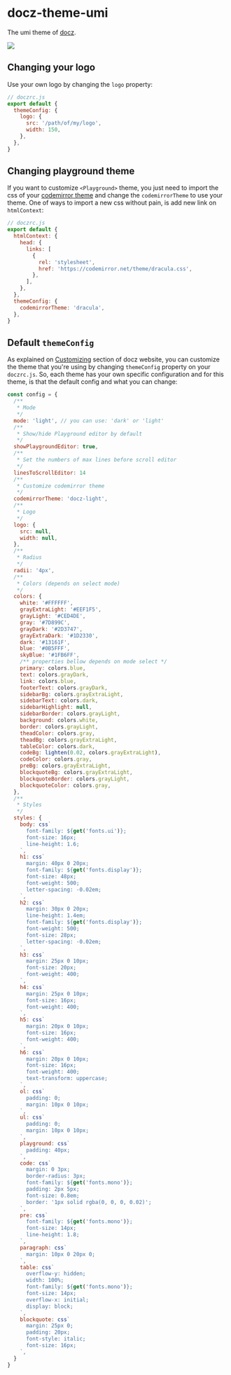 # docz-theme-umi

The umi theme of [docz](https://docz.site).

![](http://ww4.sinaimg.cn/large/006tNc79ly1g3yhyfm6rij31610u0neu.jpg)

## Changing your logo

Use your own logo by changing the `logo` property:

```js
// doczrc.js
export default {
  themeConfig: {
    logo: {
      src: '/path/of/my/logo',
      width: 150,
    },
  },
}
```

## Changing playground theme

If you want to customize `<Playground>` theme, you just need to import the css of your [codemirror theme](https://codemirror.net/theme/) and change the `codemirrorTheme` to use your theme. One of ways to import a new css without pain, is add new link on `htmlContext`:

```js
// doczrc.js
export default {
  htmlContext: {
    head: {
      links: [
        {
          rel: 'stylesheet',
          href: 'https://codemirror.net/theme/dracula.css',
        },
      ],
    },
  },
  themeConfig: {
    codemirrorTheme: 'dracula',
  },
}
```

## Default `themeConfig`

As explained on [Customizing](https://www.docz.site/introduction/customizing) section of docz website, you can customize the theme that you're using by changing `themeConfig` property on your `doczrc.js`. So, each theme has your own specific configuration and for this theme, is that the default config and what you can change:

```js
const config = {
  /**
   * Mode
   */
  mode: 'light', // you can use: 'dark' or 'light'
  /**
   * Show/hide Playground editor by default
   */
  showPlaygroundEditor: true,
  /**
   * Set the numbers of max lines before scroll editor
   */
  linesToScrollEditor: 14
  /**
   * Customize codemirror theme
   */
  codemirrorTheme: 'docz-light',
  /**
   * Logo
   */
  logo: {
    src: null,
    width: null,
  },
  /**
   * Radius
   */
  radii: '4px',
  /**
   * Colors (depends on select mode)
   */
  colors: {
    white: '#FFFFFF',
    grayExtraLight: '#EEF1F5',
    grayLight: '#CED4DE',
    gray: '#7D899C',
    grayDark: '#2D3747',
    grayExtraDark: '#1D2330',
    dark: '#13161F',
    blue: '#0B5FFF',
    skyBlue: '#1FB6FF',
    /** properties bellow depends on mode select */
    primary: colors.blue,
    text: colors.grayDark,
    link: colors.blue,
    footerText: colors.grayDark,
    sidebarBg: colors.grayExtraLight,
    sidebarText: colors.dark,
    sidebarHighlight: null,
    sidebarBorder: colors.grayLight,
    background: colors.white,
    border: colors.grayLight,
    theadColor: colors.gray,
    theadBg: colors.grayExtraLight,
    tableColor: colors.dark,
    codeBg: lighten(0.02, colors.grayExtraLight),
    codeColor: colors.gray,
    preBg: colors.grayExtraLight,
    blockquoteBg: colors.grayExtraLight,
    blockquoteBorder: colors.grayLight,
    blockquoteColor: colors.gray,
  },
  /**
   * Styles
   */
  styles: {
    body: css`
      font-family: ${get('fonts.ui')};
      font-size: 16px;
      line-height: 1.6;
    `,
    h1: css`
      margin: 40px 0 20px;
      font-family: ${get('fonts.display')};
      font-size: 48px;
      font-weight: 500;
      letter-spacing: -0.02em;
    `,
    h2: css`
      margin: 30px 0 20px;
      line-height: 1.4em;
      font-family: ${get('fonts.display')};
      font-weight: 500;
      font-size: 28px;
      letter-spacing: -0.02em;
    `,
    h3: css`
      margin: 25px 0 10px;
      font-size: 20px;
      font-weight: 400;
    `,
    h4: css`
      margin: 25px 0 10px;
      font-size: 16px;
      font-weight: 400;
    `,
    h5: css`
      margin: 20px 0 10px;
      font-size: 16px;
      font-weight: 400;
    `,
    h6: css`
      margin: 20px 0 10px;
      font-size: 16px;
      font-weight: 400;
      text-transform: uppercase;
    `,
    ol: css`
      padding: 0;
      margin: 10px 0 10px;
    `,
    ul: css`
      padding: 0;
      margin: 10px 0 10px;
    `,
    playground: css`
      padding: 40px;
    `,
    code: css`
      margin: 0 3px;
      border-radius: 3px;
      font-family: ${get('fonts.mono')};
      padding: 2px 5px;
      font-size: 0.8em;
      border: '1px solid rgba(0, 0, 0, 0.02)';
    `,
    pre: css`
      font-family: ${get('fonts.mono')};
      font-size: 14px;
      line-height: 1.8;
    `,
    paragraph: css`
      margin: 10px 0 20px 0;
    `,
    table: css`
      overflow-y: hidden;
      width: 100%;
      font-family: ${get('fonts.mono')};
      font-size: 14px;
      overflow-x: initial;
      display: block;
    `,
    blockquote: css`
      margin: 25px 0;
      padding: 20px;
      font-style: italic;
      font-size: 16px;
    `,
  }
}
```
